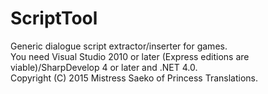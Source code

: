 # ScriptTool
Generic dialogue script extractor/inserter for games.  
You need Visual Studio 2010 or later (Express editions are viable)/SharpDevelop 4 or later and .NET 4.0.  
Copyright (C) 2015 Mistress Saeko of Princess Translations.
